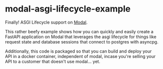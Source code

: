 # modal-asgi-lifecycle-example

Finally! ASGI Lifecycle support on [Modal](https://modal.com).

This rather beefy example shows how you can quickly and easily create a FastAPI application on Modal that leverages the asgi lifecycle for things like request state and database sessions that connect to postgres with asyncpg.

Additionally, this code is packaged so that you can build and deploy your API in a docker container, independent of modal, incase you're selling your API to a customer that doesn't use modal... yet.
